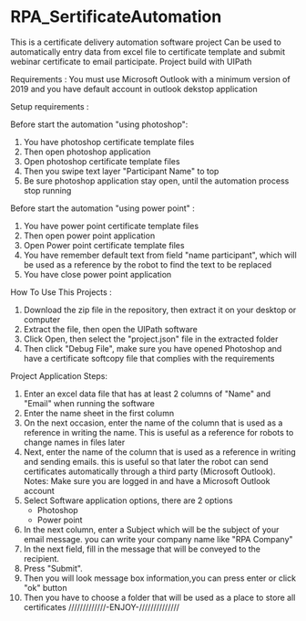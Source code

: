 

# RPA_SertificateAutomation
This is a certificate delivery automation software project
Can be used to automatically entry data from excel file to certificate template and submit webinar certificate to email participate. 
Project build with UIPath

Requirements :
You must use Microsoft Outlook with a minimum version of 2019
and you have default account in outlook dekstop application

Setup requirements :

Before start the automation "using photoshop":
1. You have photoshop certificate template files
2. Then open photoshop application
3. Open photoshop certificate template files
4. Then you swipe text layer "Participant Name" to top
5. Be sure photoshop application stay open, until the automation process stop running

Before start the automation "using power point" :
1. You have power point certificate template files
2. Then open power point application
3. Open Power point certificate template files
4. You have remember default text from field "name participant",
   which will be used as a reference by the robot to find the text to be replaced
5. You have close power point application


How To Use This Projects :
1. Download the zip file in the repository, then extract it on your desktop or computer
2. Extract the file, then open the UIPath software
3. Click Open, then select the "project.json" file in the extracted folder
4. Then click "Debug File", make sure you have opened Photoshop and have a certificate softcopy file that complies with the requirements


Project Application Steps:
1. Enter an excel data file that has at least 2 columns of "Name" and "Email" when running the software
2. Enter the name sheet in the first column
3. On the next occasion, enter the name of the column that is used as a reference in writing the name. This is useful as a reference for robots to change names in files later
4. Next, enter the name of the column that is used as a reference in writing and sending emails. this is useful so that later the robot can send certificates automatically through a third party (Microsoft Outlook). Notes: Make sure you are logged in and have a Microsoft Outlook account
5. Select Software application options, there are 2 options
    - Photoshop
    - Power point
6. In the next column, enter a Subject which will be the subject of your email message. you can write your company name like "RPA Company"
7. In the next field, fill in the message that will be conveyed to the recipient.
8. Press "Submit".
9. Then you will look message box information,you can press enter or click "ok" button
10. Then you have to choose a folder that will be used as a place to store all certificates
/////////////-ENJOY-//////////////
